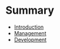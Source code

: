 # Summary

* [Introduction](README.md)
* [Management](management/README.md)
* [Development](development.md)

